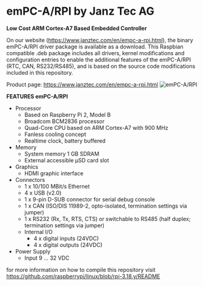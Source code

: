 # emPC-A/RPI by Janz Tec AG
**Low Cost ARM Cortex-A7 Based Embedded Controller**

On our website (https://www.janztec.com/en/empc-a-rpi.html), the binary emPC-A/RPI driver package is available as a download. This Raspbian compatible .deb package includes all drivers, kernel modifications and configuration entries to enable the additional features of the emPC-A/RPI (RTC, CAN, RS232/RS485), and is based on the source code modifications included in this repository. 

Product page: https://www.janztec.com/en/empc-a-rpi.html
![emPC-A/RPI](https://www.janztec.com/uploads/tx_templavoila/emPC-A_RPI_neu_642x480.jpg)

**FEATURES emPC-A/RPI**
* Processor 
  * Based on Raspberry Pi 2, Model B 
  * Broadcom BCM2836 processor 
  * Quad-Core CPU based on ARM Cortex-A7  with 900 MHz 
  * Fanless cooling concept 
  * Realtime clock, battery buffered 
* Memory 
  * System memory 1 GB SDRAM 
  * External accessible µSD card slot  
* Graphics 
  * HDMI graphic interface  
* Connectors  
  * 1 x 10/100 MBit/s Ethernet 
  * 4 x USB (v2.0) 
  * 1 x 9-pin D-SUB connector for serial debug console 
  * 1 x CAN (ISO/DIS 11989-2, opto-isolated, termination settings via jumper) 
  * 1 x RS232 (Rx, Tx, RTS, CTS) or switchable to RS485 (half duplex; termination settings via jumper)  
  * Internal I/O  
    * 4 x digital inputs (24VDC) 
    * 4 x digital outputs (24VDC)  
* Power Supply  
  * Input 9 … 32 VDC 


for more information on how to compile this repository visit https://github.com/raspberrypi/linux/blob/rpi-3.18.y/README


